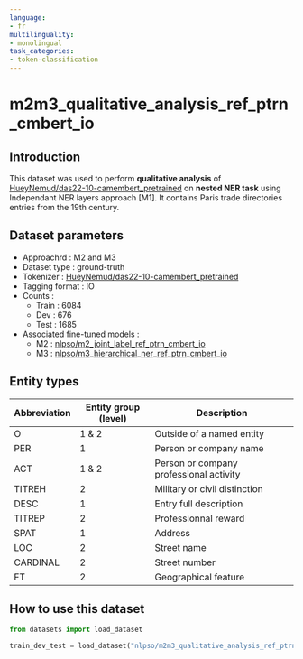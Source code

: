 ```yaml
---
language:
- fr
multilinguality:
- monolingual
task_categories:
- token-classification
---
```


# m2m3_qualitative_analysis_ref_ptrn_cmbert_io

## Introduction

This dataset was used to perform **qualitative analysis** of [HueyNemud/das22-10-camembert_pretrained](https://huggingface.co/HueyNemud/das22-10-camembert_pretrained) on **nested NER task** using Independant NER layers approach [M1]. 
It contains Paris trade directories entries from the 19th century.

## Dataset parameters

* Approachrd : M2 and M3
* Dataset type : ground-truth
* Tokenizer : [HueyNemud/das22-10-camembert_pretrained](https://huggingface.co/HueyNemud/das22-10-camembert_pretrained)
* Tagging format : IO
* Counts : 
    * Train : 6084
    * Dev : 676
    * Test : 1685
* Associated fine-tuned models :
    * M2 : [nlpso/m2_joint_label_ref_ptrn_cmbert_io](https://huggingface.co/nlpso/m2_joint_label_ref_ptrn_cmbert_io)
    * M3 : [nlpso/m3_hierarchical_ner_ref_ptrn_cmbert_io](https://huggingface.co/nlpso/m3_hierarchical_ner_ref_ptrn_cmbert_io)
    
## Entity types

Abbreviation|Entity group (level)|Description
-|-|-
O |1 & 2|Outside of a named entity
PER |1|Person or company name
ACT |1 & 2|Person or company professional activity
TITREH |2|Military or civil distinction
DESC |1|Entry full description
TITREP |2|Professionnal reward
SPAT |1|Address
LOC |2|Street name
CARDINAL |2|Street number
FT |2|Geographical feature

## How to use this dataset

```python
from datasets import load_dataset

train_dev_test = load_dataset("nlpso/m2m3_qualitative_analysis_ref_ptrn_cmbert_io")
